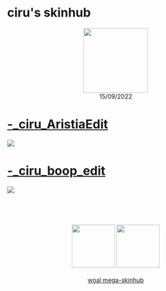 # ciru's skinhub
<p align="center">
<a href="https://osu.ppy.sh/users/6114695">
  <img src="https://a.ppy.sh/6114695"  
       width="150"
       height="150"></a>
<br>
15/09/2022
</p>

# [-_ciru_AristiaEdit](https://github.com/rudjx3/skins/raw/main/ciru/-_ciru_AristiaEdit.osk)
![](https://i.imgur.com/DU3oeGa.png)

# [-_ciru_boop_edit](https://github.com/rudjx3/skins/raw/main/ciru/-_ciru_boop_edit.osk)
![](https://i.imgur.com/A7i9w9c.jpeg)

#
<p align="center">
  <br></br>
  <a href="https://www.twitch.tv/ciru_osu">
  <img src="https://i.imgur.com/HM030lk.png" 
       width="100" 
       height="100"></a>
  <a href="https://twitter.com/ciru_osu">
  <img src="https://i.imgur.com/PUQ5uWf.png" 
       width="100" 
       height="100"></a>
  <br></br>
  <a href="README.md">woal mega-skinhub</a>
 </p>
